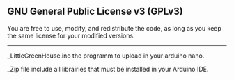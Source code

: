 GNU General Public License v3 (GPLv3)
--------------------------------------------------------------------------------------------------------------------------
You are free to use, modify, and redistribute the code, as long as you keep the same license for your modified versions.

--------------------------------------------------------------------------------------------------------------------------

_LittleGreenHouse.ino the programm to upload in your arduino nano.

_Zip file include all librairies that must be installed in your Arduino IDE.
